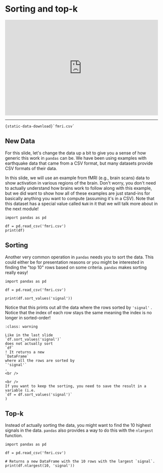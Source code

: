 # Sorting and top-k

<div style="position: relative; padding-bottom: 62.5%; height: 0;">
    <iframe src="https://www.loom.com/embed/1223f3c9c2ff4068bb013ea8b8e3a4a3?sharedAppSource=personal_library" frameborder="0" webkitallowfullscreen mozallowfullscreen allowfullscreen style="position: absolute; top: 0; left: 0; width: 100%; height: 100%;"></iframe>
</div>

---

```{reading-data}
{static-data-download}`fmri.csv`
```

## New Data

For this slide, let's change the data up a bit to give you a sense of how generic this work in `pandas` can be. We have been using examples with earthquake data that came from a CSV format, but many datasets provide CSV formats of their data.

In this slide, we will use an example from fMRI (e.g., brain scans) data to show activation in various regions of the brain. Don't worry, you don't need to actually understand how brains work to follow along with this example, but we did want to show how all of these examples are just stand-ins for basically anything you want to compute (assuming it's in a CSV). Note that this dataset has a special value called `NaN` in it that we will talk more about in the next module!

```{snippet}
import pandas as pd

df = pd.read_csv('fmri.csv')
print(df)
```

## Sorting

Another very common operation in `pandas` needs you to sort the data. This could either be for presentation reasons or you might be interested in finding the "top 10" rows based on some criteria. `pandas` makes sorting really easy!

```{snippet}
import pandas as pd

df = pd.read_csv('fmri.csv')

print(df.sort_values('signal'))
```

Notice that this prints out all the data where the rows sorted by `'signal'` . Notice that the index of each row stays the same meaning the index is no longer in sorted-order!

```{admonition} Warning
:class: warning

Like in the last slide
`df.sort_values('signal')`
does not actually sort
`df`
! It returns a new
`DataFrame`
where all the rows are sorted by
`'signal'`
.
<br />

<br />
If you want to keep the sorting, you need to save the result in a variable (i.e.
`df = df.sort_values('signal')`
)

```

## Top-k

Instead of actually sorting the data, you might want to find the 10 highest signals in the data. `pandas` also provides a way to do this with the `nlargest` function.

```{snippet}
import pandas as pd

df = pd.read_csv('fmri.csv')

# Returns a new DataFrame with the 10 rows with the largest `signal`.
print(df.nlargest(10, 'signal'))
```
